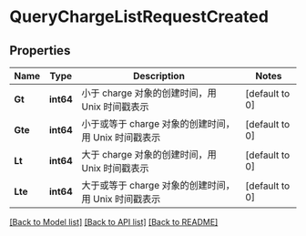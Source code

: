 # QueryChargeListRequestCreated

## Properties
Name | Type | Description | Notes
------------ | ------------- | ------------- | -------------
**Gt** | **int64** | 小于 charge 对象的创建时间，用 Unix 时间戳表示 | [default to 0]
**Gte** | **int64** | 小于或等于 charge 对象的创建时间，用 Unix 时间戳表示 | [default to 0]
**Lt** | **int64** | 大于 charge 对象的创建时间，用 Unix 时间戳表示 | [default to 0]
**Lte** | **int64** | 大于或等于 charge 对象的创建时间，用 Unix 时间戳表示 | [default to 0]

[[Back to Model list]](../README.md#documentation-for-models) [[Back to API list]](../README.md#documentation-for-api-endpoints) [[Back to README]](../README.md)


